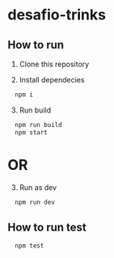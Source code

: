 # desafio-trinks

## How to run
1. Clone this repository

2. Install dependecies 
```bash 
  npm i
```

3. Run build
```bash
  npm run build
  npm start
  ```
  
# OR

3. Run as dev
```bash 
  npm run dev
```
## How to run test
```bash
  npm test
```
